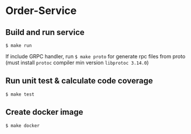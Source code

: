 # Order-Service

## Build and run service
```
$ make run
```
If include GRPC handler, run `$ make proto` for generate rpc files from proto (must install `protoc` compiler min version `libprotoc 3.14.0`)

## Run unit test & calculate code coverage
```
$ make test
```

## Create docker image
```
$ make docker
```
